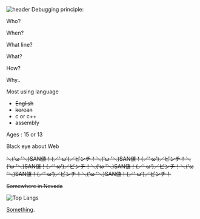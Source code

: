 ![header](https://capsule-render.vercel.app/api?type=waving&color=ffffff&height=80&section=header&fontSize=90&)
Debugging principle:

Who?

When?

What line?

What?

How?

Why..

Most using language
  - ~~English~~
  - ~~korean~~
  - c or c++
  - assembly

Ages : 15 or 13

Black eye about Web

~~＼('ω '＼)SAN値！(／' ω')／ピンチ！＼('ω '＼)SAN値！(／' ω')／ピンチ！＼('ω '＼)SAN値！(／' ω')／ピンチ！＼('ω '＼)SAN値！(／' ω')／ピンチ！＼('ω '＼)SAN値！(／' ω')／ピンチ！＼('ω '＼)SAN値！(／' ω')／ピンチ！~~

~~Somewhere in Nevada~~

![Top Langs](https://github-readme-stats.vercel.app/api/top-langs/?username=0x000000EF-0x000000EF)


[Something](https://www.youtube.com/watch?v=xvFZjo5PgG0).
